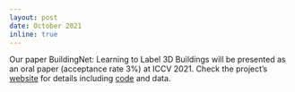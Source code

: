 ```yaml
---
layout: post
date: October 2021
inline: true
---
```


Our paper BuildingNet: Learning to Label 3D Buildings will be presented as an oral paper (acceptance rate 3%) at ICCV 2021. Check the project’s [website](https://buildingnet.org/) for details including [code](https://github.com/buildingnet/buildingnet_dataset) and data.
